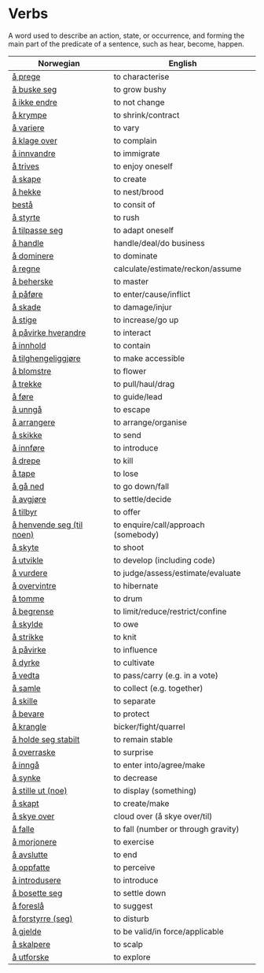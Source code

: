 # Verbs

A word used to describe an action, state, or occurrence, and forming the main part of the predicate of a sentence, such as hear, become, happen.

| Norwegian | English |
| --- | --- |
| [å prege](https://www.ordnett.no/search?language=no&phrase=å%20prege) | to characterise |
| [å buske seg](https://www.ordnett.no/search?language=no&phrase=å%20buske%20seg) | to grow bushy |
| [å ikke endre](https://www.ordnett.no/search?language=no&phrase=å%20ikke%20endre) | to not change |
| [å krympe](https://www.ordnett.no/search?language=no&phrase=å%20krympe) | to shrink/contract |
| [å variere](https://www.ordnett.no/search?language=no&phrase=å%20variere) | to vary |
| [å klage over](https://www.ordnett.no/search?language=no&phrase=å%20klage%20over) | to complain |
| [å innvandre](https://www.ordnett.no/search?language=no&phrase=å%20innvandre) | to immigrate |
| [å trives](https://www.ordnett.no/search?language=no&phrase=å%20trives) | to enjoy oneself |
| [å skape](https://www.ordnett.no/search?language=no&phrase=å%20skape) | to create |
| [å hekke](https://www.ordnett.no/search?language=no&phrase=å%20hekke) | to nest/brood |
| [bestå](https://www.ordnett.no/search?language=no&phrase=bestå) | to consit of |
| [å styrte](https://www.ordnett.no/search?language=no&phrase=å%20styrte) | to rush |
| [å tilpasse seg](https://www.ordnett.no/search?language=no&phrase=å%20tilpasse%20seg) | to adapt oneself |
| [å handle](https://www.ordnett.no/search?language=no&phrase=å%20handle) | handle/deal/do business |
| [å dominere](https://www.ordnett.no/search?language=no&phrase=å%20dominere) | to dominate |
| [å regne](https://www.ordnett.no/search?language=no&phrase=å%20regne) | calculate/estimate/reckon/assume |
| [å beherske](https://www.ordnett.no/search?language=no&phrase=å%20beherske) | to master |
| [å påføre](https://www.ordnett.no/search?language=no&phrase=å%20påføre) | to enter/cause/inflict |
| [å skade](https://www.ordnett.no/search?language=no&phrase=å%20skade) | to damage/injur |
| [å stige](https://www.ordnett.no/search?language=no&phrase=å%20stige) | to increase/go up |
| [å påvirke hverandre](https://www.ordnett.no/search?language=no&phrase=å%20påvirke%20hverandre) | to interact |
| [å innhold](https://www.ordnett.no/search?language=no&phrase=å%20innhold) | to contain |
| [å tilghengeliggjøre](https://www.ordnett.no/search?language=no&phrase=å%20tilghengeliggjøre) | to make accessible |
| [å blomstre](https://www.ordnett.no/search?language=no&phrase=å%20blomstre) | to flower |
| [å trekke](https://www.ordnett.no/search?language=no&phrase=å%20trekke) | to pull/haul/drag |
| [å føre](https://www.ordnett.no/search?language=no&phrase=å%20føre) | to guide/lead |
| [å unngå](https://www.ordnett.no/search?language=no&phrase=å%20unngå) | to escape |
| [å arrangere](https://www.ordnett.no/search?language=no&phrase=å%20arrangere) | to arrange/organise |
| [å skikke](https://www.ordnett.no/search?language=no&phrase=å%20skikke) | to send |
| [å innføre](https://www.ordnett.no/search?language=no&phrase=å%20innføre) | to introduce |
| [å drepe](https://www.ordnett.no/search?language=no&phrase=å%20drepe) | to kill |
| [å tape](https://www.ordnett.no/search?language=no&phrase=å%20tape) | to lose |
| [å gå ned](https://www.ordnett.no/search?language=no&phrase=å%20gå%20ned) | to go down/fall |
| [å avgjøre](https://www.ordnett.no/search?language=no&phrase=å%20avgjøre) | to settle/decide |
| [å tilbyr](https://www.ordnett.no/search?language=no&phrase=å%20tilbyr) | to offer |
| [å henvende seg (til noen)](https://www.ordnett.no/search?language=no&phrase=å%20henvende%20seg%20(til%20noen)) | to enquire/call/approach (somebody) |
| [å skyte](https://www.ordnett.no/search?language=no&phrase=å%20skyte) | to shoot |
| [å utvikle](https://www.ordnett.no/search?language=no&phrase=å%20utvikle) | to develop (including code) |
| [å vurdere](https://www.ordnett.no/search?language=no&phrase=å%20vurdere) | to judge/assess/estimate/evaluate |
| [å overvintre](https://www.ordnett.no/search?language=no&phrase=å%20overvintre) | to hibernate |
| [å tomme](https://www.ordnett.no/search?language=no&phrase=å%20tomme) | to drum |
| [å begrense](https://www.ordnett.no/search?language=no&phrase=å%20begrense) | to limit/reduce/restrict/confine |
| [å skylde](https://www.ordnett.no/search?language=no&phrase=å%20skylde) | to owe |
| [å strikke](https://www.ordnett.no/search?language=no&phrase=å%20strikke) | to knit |
| [å påvirke](https://www.ordnett.no/search?language=no&phrase=å%20påvirke) | to influence |
| [å dyrke](https://www.ordnett.no/search?language=no&phrase=å%20dyrke) | to cultivate |
| [å vedta](https://www.ordnett.no/search?language=no&phrase=å%20vedta) | to pass/carry (e.g. in a vote) |
| [å samle](https://www.ordnett.no/search?language=no&phrase=å%20samle) | to collect (e.g. together) |
| [å skille](https://www.ordnett.no/search?language=no&phrase=å%20skille) | to separate |
| [å bevare](https://www.ordnett.no/search?language=no&phrase=å%20bevare) | to protect |
| [å krangle](https://www.ordnett.no/search?language=no&phrase=å%20krangle) | bicker/fight/quarrel |
| [å holde seg stabilt](https://www.ordnett.no/search?language=no&phrase=å%20holde%20seg%20stabilt) | to remain stable |
| [å overraske](https://www.ordnett.no/search?language=no&phrase=å%20overraske) | to surprise |
| [å inngå](https://www.ordnett.no/search?language=no&phrase=å%20inngå) | to enter into/agree/make |
| [å synke](https://www.ordnett.no/search?language=no&phrase=å%20synke) | to decrease |
| [å stille ut (noe)](https://www.ordnett.no/search?language=no&phrase=å%20stille%20ut%20(noe)) | to display (something) |
| [å skapt](https://www.ordnett.no/search?language=no&phrase=å%20skapt) | to create/make |
| [å skye over](https://www.ordnett.no/search?language=no&phrase=å%20skye%20over) | cloud over (å skye over/til) |
| [å falle](https://www.ordnett.no/search?language=no&phrase=å%20falle) | to fall (number or through gravity) |
| [å morjonere](https://www.ordnett.no/search?language=no&phrase=å%20morjonere) | to exercise |
| [å avslutte](https://www.ordnett.no/search?language=no&phrase=å%20avslutte) | to end |
| [å oppfatte](https://www.ordnett.no/search?language=no&phrase=å%20oppfatte) | to perceive |
| [å introdusere](https://www.ordnett.no/search?language=no&phrase=å%20introdusere) | to introduce |
| [å bosette seg](https://www.ordnett.no/search?language=no&phrase=å%20bosette%20seg) | to settle down |
| [å foreslå](https://www.ordnett.no/search?language=no&phrase=å%20foreslå) | to suggest |
| [å forstyrre (seg)](https://www.ordnett.no/search?language=no&phrase=å%20forstyrre%20(seg)) | to disturb |
| [å gjelde](https://www.ordnett.no/search?language=no&phrase=å%20gjelde) | to be valid/in force/applicable |
| [å skalpere](https://www.ordnett.no/search?language=no&phrase=å%20skalpere) | to scalp |
| [å utforske](https://www.ordnett.no/search?language=no&phrase=å%20utforske) | to explore |

